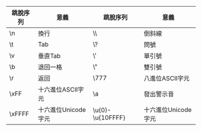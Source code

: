 | 跳脫序列 | 意義        | 跳脫序列 | 意義        |
|---------|-------------|---------|-------------|
| \n      | 換行         |\\\     | 倒斜線      |
| \t      | Tab         | \\?      | 問號        |
| \v      | 垂直Tab      | \\'      | 單引號      |
| \b      | 退回一格      | \\"      | 雙引號      |
| \r      | 返回         | \\777    | 八進位ASCII字元 |
| \xFF    | 十六進位ASCII字元 | \a      | 發出警示音    |
| \xFFFF  | 十六進位Unicode字元 | \u{0}-\u{10FFFF} | 十六進位Unicode字元 |
